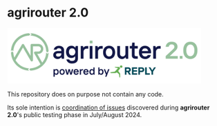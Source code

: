 # agrirouter 2.0

<img src="assets/agrirouter-2_replypowered-RZ.svg" style="height: 8rem">

This repository does on purpose not contain any code.

Its sole intention is [coordination of issues](https://github.com/DKE-Data/agrirouter/issues) discovered during **agrirouter 2.0**'s public testing phase in July/August 2024.